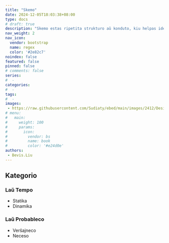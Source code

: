 ```yaml
---
title: "Skemo"
date: 2024-12-05T18:03:38+08:00
type: docs
# draft: true
description: "Skemo estas ripetita strukturo aŭ konduto, kiu helpas identigi regulecojn kaj simpligi kompleksecon."
nav_weight: 2
nav_icon:
  vendor: bootstrap
  name: regex
  color: '#2e82c7'
noindex: false
featured: false
pinned: false
# comments: false
series:
#  - 
categories:
#  - 
tags:
#  - 
images:
 - https://raw.githubusercontent.com/Sudiaty/ebed/main/images/2412/Designer%20(2)-2024-12-05-18-09-37.png
# menu:
#   main:
#     weight: 100
#     params:
#       icon:
#         vendor: bs
#         name: book
#         color: '#e24d0e'
authors:
 - Bevis.Liu
---
```



## Kategorio

### Laŭ Tempo
 - Statika
 - Dinamika


### Laŭ Probableco
 - Verŝajneco
 - Neceso

